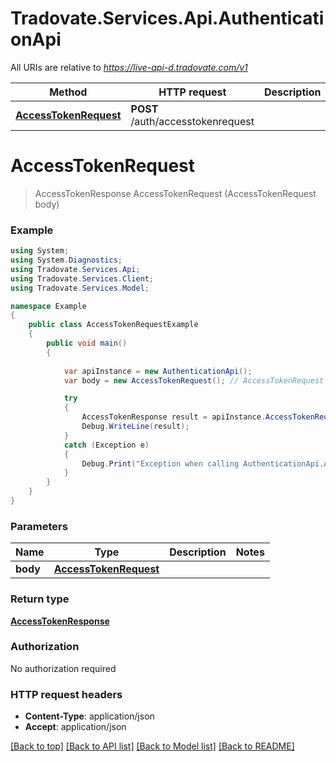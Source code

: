 # Tradovate.Services.Api.AuthenticationApi

All URIs are relative to *https://live-api-d.tradovate.com/v1*

Method | HTTP request | Description
------------- | ------------- | -------------
[**AccessTokenRequest**](AuthenticationApi.md#accesstokenrequest) | **POST** /auth/accesstokenrequest | 


<a name="accesstokenrequest"></a>
# **AccessTokenRequest**
> AccessTokenResponse AccessTokenRequest (AccessTokenRequest body)



### Example
```csharp
using System;
using System.Diagnostics;
using Tradovate.Services.Api;
using Tradovate.Services.Client;
using Tradovate.Services.Model;

namespace Example
{
    public class AccessTokenRequestExample
    {
        public void main()
        {
            
            var apiInstance = new AuthenticationApi();
            var body = new AccessTokenRequest(); // AccessTokenRequest | 

            try
            {
                AccessTokenResponse result = apiInstance.AccessTokenRequest(body);
                Debug.WriteLine(result);
            }
            catch (Exception e)
            {
                Debug.Print("Exception when calling AuthenticationApi.AccessTokenRequest: " + e.Message );
            }
        }
    }
}
```

### Parameters

Name | Type | Description  | Notes
------------- | ------------- | ------------- | -------------
 **body** | [**AccessTokenRequest**](AccessTokenRequest.md)|  | 

### Return type

[**AccessTokenResponse**](AccessTokenResponse.md)

### Authorization

No authorization required

### HTTP request headers

 - **Content-Type**: application/json
 - **Accept**: application/json

[[Back to top]](#) [[Back to API list]](../README.md#documentation-for-api-endpoints) [[Back to Model list]](../README.md#documentation-for-models) [[Back to README]](../README.md)

